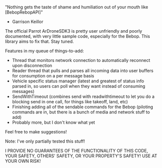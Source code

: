 "Nothing gets the taste of shame and humiliation out of your mouth like [BebopRebopAPI]" 
- Garrison Keillor

The official Parrot ArDroneSDK3 is pretty user unfriendly and poorly documented, with very little sample code, especially for the Bebop. This library aims to fix that. Stay tuned.

Features in my queue of things-to-add:

* Thread that monitors network connection to automatically reconnect upon disconnection
* Reader thread that pulls and parses all incoming data into user buffers for consumption on a per message basis
* Vehicle specific status manager (latest and greatest of status info parsed in, so users can poll when they want instead of consuming messages)
* SendWithTimeout (combines send with readwithtimeout to let you do a blocking send in one call, for things like takeoff, land, etc)
* Finishing adding all of the sendable commands for the Bebop (piloting commands are in, but there is a bunch of media and network stuff to add)
* Probably more, but I don't know what yet

Feel free to make suggestions!



Note: I've only partially tested this stuff! 

I PROVIDE NO GUARANTEES OF THE FUNCTIONALITY OF THIS CODE, YOUR SAFETY, OTHERS' SAFETY, OR YOUR PROPERTY'S SAFETY!
USE AT YOUR OWN RISK!

